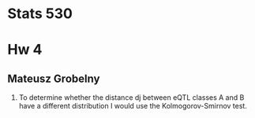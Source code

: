 # Stats 530
# Hw 4
## Mateusz Grobelny

1. To determine whether the distance dj between eQTL classes A and B have a different distribution I would use the Kolmogorov-Smirnov test.

